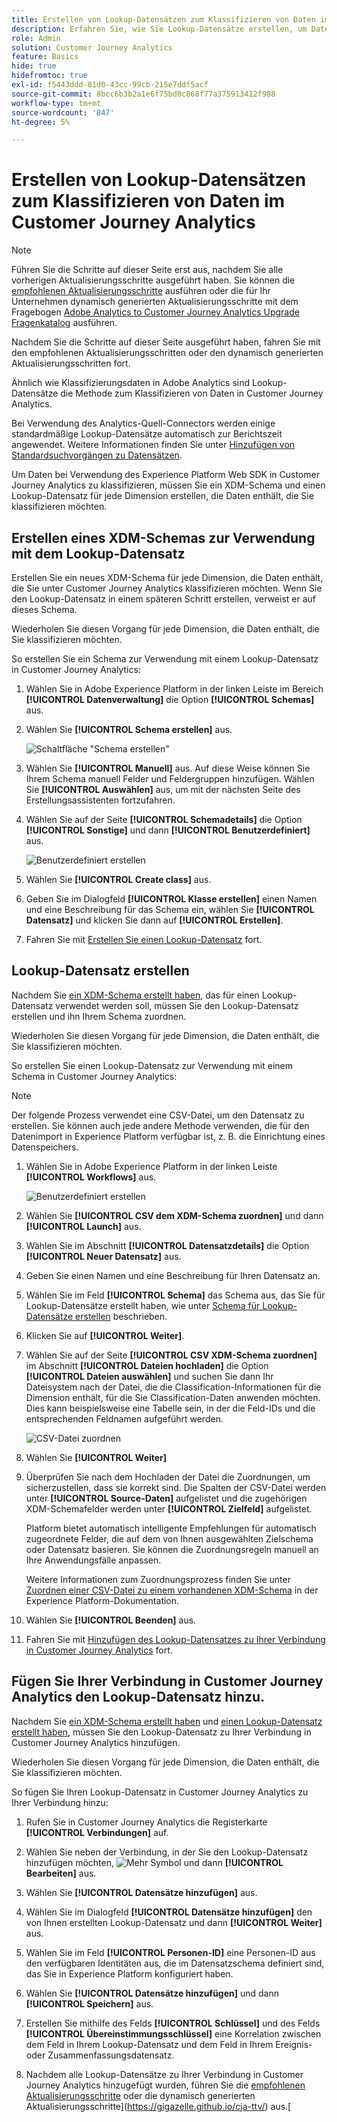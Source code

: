 ```yaml
---
title: Erstellen von Lookup-Datensätzen zum Klassifizieren von Daten im Customer Journey Analytics
description: Erfahren Sie, wie Sie Lookup-Datensätze erstellen, um Daten in Customer Journey Analytics zu klassifizieren.
role: Admin
solution: Customer Journey Analytics
feature: Basics
hide: true
hidefromtoc: true
exl-id: f5443ddd-81d0-43cc-99cb-215e7ddf5acf
source-git-commit: 8bcc6b3b2a1e6f75bd0c868f77a375913412f988
workflow-type: tm+mt
source-wordcount: '847'
ht-degree: 5%

---
```


# Erstellen von Lookup-Datensätzen zum Klassifizieren von Daten im Customer Journey Analytics

>[!NOTE]
> 
>Führen Sie die Schritte auf dieser Seite erst aus, nachdem Sie alle vorherigen Aktualisierungsschritte ausgeführt haben. Sie können die [empfohlenen Aktualisierungsschritte](/help/getting-started/cja-upgrade/cja-upgrade-recommendations.md#recommended-upgrade-steps-for-most-organizations) ausführen oder die für Ihr Unternehmen dynamisch generierten Aktualisierungsschritte mit dem Fragebogen [Adobe Analytics to Customer Journey Analytics Upgrade Fragenkatalog](https://gigazelle.github.io/cja-ttv/) ausführen.
>
>Nachdem Sie die Schritte auf dieser Seite ausgeführt haben, fahren Sie mit den empfohlenen Aktualisierungsschritten oder den dynamisch generierten Aktualisierungsschritten fort.

Ähnlich wie Klassifizierungsdaten in Adobe Analytics sind Lookup-Datensätze die Methode zum Klassifizieren von Daten in Customer Journey Analytics.

Bei Verwendung des Analytics-Quell-Connectors werden einige standardmäßige Lookup-Datensätze automatisch zur Berichtszeit angewendet. Weitere Informationen finden Sie unter [Hinzufügen von Standardsuchvorgängen zu Datensätzen](/help/connections/standard-lookups.md).

Um Daten bei Verwendung des Experience Platform Web SDK in Customer Journey Analytics zu klassifizieren, müssen Sie ein XDM-Schema und einen Lookup-Datensatz für jede Dimension erstellen, die Daten enthält, die Sie klassifizieren möchten.

## Erstellen eines XDM-Schemas zur Verwendung mit dem Lookup-Datensatz

Erstellen Sie ein neues XDM-Schema für jede Dimension, die Daten enthält, die Sie unter Customer Journey Analytics klassifizieren möchten. Wenn Sie den Lookup-Datensatz in einem späteren Schritt erstellen, verweist er auf dieses Schema.

Wiederholen Sie diesen Vorgang für jede Dimension, die Daten enthält, die Sie klassifizieren möchten.

So erstellen Sie ein Schema zur Verwendung mit einem Lookup-Datensatz in Customer Journey Analytics:

1. Wählen Sie in Adobe Experience Platform in der linken Leiste im Bereich **[!UICONTROL Datenverwaltung]** die Option **[!UICONTROL Schemas]** aus.

1. Wählen Sie **[!UICONTROL Schema erstellen]** aus.

   ![Schaltfläche &quot;Schema erstellen&quot;](assets/schema-create.png)

1. Wählen Sie **[!UICONTROL Manuell]** aus. Auf diese Weise können Sie Ihrem Schema manuell Felder und Feldergruppen hinzufügen. Wählen Sie **[!UICONTROL Auswählen]** aus, um mit der nächsten Seite des Erstellungsassistenten fortzufahren.

1. Wählen Sie auf der Seite **[!UICONTROL Schemadetails]** die Option **[!UICONTROL Sonstige]** und dann **[!UICONTROL Benutzerdefiniert]** aus.

   ![Benutzerdefiniert erstellen](assets/schema-custom.png)

1. Wählen Sie **[!UICONTROL Create class]** aus.

   <!-- add screenshot -->

1. Geben Sie im Dialogfeld **[!UICONTROL Klasse erstellen]** einen Namen und eine Beschreibung für das Schema ein, wählen Sie **[!UICONTROL Datensatz]** und klicken Sie dann auf **[!UICONTROL Erstellen]**.

1. Fahren Sie mit [Erstellen Sie einen Lookup-Datensatz](#create-a-lookup-dataset) fort.

## Lookup-Datensatz erstellen

Nachdem Sie [ein XDM-Schema erstellt haben](#create-an-xdm-schema-for-lookup-datasets), das für einen Lookup-Datensatz verwendet werden soll, müssen Sie den Lookup-Datensatz erstellen und ihn Ihrem Schema zuordnen.

Wiederholen Sie diesen Vorgang für jede Dimension, die Daten enthält, die Sie klassifizieren möchten.

So erstellen Sie einen Lookup-Datensatz zur Verwendung mit einem Schema in Customer Journey Analytics:

>[!NOTE]
>
>Der folgende Prozess verwendet eine CSV-Datei, um den Datensatz zu erstellen. Sie können auch jede andere Methode verwenden, die für den Datenimport in Experience Platform verfügbar ist, z. B. die Einrichtung eines Datenspeichers.

1. Wählen Sie in Adobe Experience Platform in der linken Leiste **[!UICONTROL Workflows]** aus.

   ![Benutzerdefiniert erstellen](assets/lookup-dataset-workflows.png)

1. Wählen Sie **[!UICONTROL CSV dem XDM-Schema zuordnen]** und dann **[!UICONTROL Launch]** aus.

1. Wählen Sie im Abschnitt **[!UICONTROL Datensatzdetails]** die Option **[!UICONTROL Neuer Datensatz]** aus.

1. Geben Sie einen Namen und eine Beschreibung für Ihren Datensatz an.

1. Wählen Sie im Feld **[!UICONTROL Schema]** das Schema aus, das Sie für Lookup-Datensätze erstellt haben, wie unter [Schema für Lookup-Datensätze erstellen](#create-a-schema-for-lookup-datasets) beschrieben.

1. Klicken Sie auf **[!UICONTROL Weiter]**.

1. Wählen Sie auf der Seite **[!UICONTROL CSV XDM-Schema zuordnen]** im Abschnitt **[!UICONTROL Dateien hochladen]** die Option **[!UICONTROL Dateien auswählen]** und suchen Sie dann Ihr Dateisystem nach der Datei, die die Classification-Informationen für die Dimension enthält, für die Sie Classification-Daten anwenden möchten. Dies kann beispielsweise eine Tabelle sein, in der die Feld-IDs und die entsprechenden Feldnamen aufgeführt werden. <!-- correct? How can I better explain what this file is?-->

   ![CSV-Datei zuordnen](assets/lookup-map-csv.png)

1. Wählen Sie **[!UICONTROL Weiter]**

1. Überprüfen Sie nach dem Hochladen der Datei die Zuordnungen, um sicherzustellen, dass sie korrekt sind. Die Spalten der CSV-Datei werden unter **[!UICONTROL Source-Daten]** aufgelistet und die zugehörigen XDM-Schemafelder werden unter **[!UICONTROL Zielfeld]** aufgelistet.

   Platform bietet automatisch intelligente Empfehlungen für automatisch zugeordnete Felder, die auf dem von Ihnen ausgewählten Zielschema oder Datensatz basieren. Sie können die Zuordnungsregeln manuell an Ihre Anwendungsfälle anpassen.

   Weitere Informationen zum Zuordnungsprozess finden Sie unter [Zuordnen einer CSV-Datei zu einem vorhandenen XDM-Schema](https://experienceleague.adobe.com/en/docs/experience-platform/ingestion/tutorials/map-csv/existing-schema) in der Experience Platform-Dokumentation.

1. Wählen Sie **[!UICONTROL Beenden]** aus.

1. Fahren Sie mit [Hinzufügen des Lookup-Datensatzes zu Ihrer Verbindung in Customer Journey Analytics](#add-the-lookup-dataset-to-your-connection-in-customer-journey-analytics) fort.

## Fügen Sie Ihrer Verbindung in Customer Journey Analytics den Lookup-Datensatz hinzu.

Nachdem Sie [ein XDM-Schema erstellt haben](#create-an-xdm-schema-for-lookup-datasets) und [einen Lookup-Datensatz erstellt haben](#create-a-lookup-dataset), müssen Sie den Lookup-Datensatz zu Ihrer Verbindung in Customer Journey Analytics hinzufügen.

Wiederholen Sie diesen Vorgang für jede Dimension, die Daten enthält, die Sie klassifizieren möchten.

So fügen Sie Ihren Lookup-Datensatz in Customer Journey Analytics zu Ihrer Verbindung hinzu:

1. Rufen Sie in Customer Journey Analytics die Registerkarte **[!UICONTROL Verbindungen]** auf.

1. Wählen Sie neben der Verbindung, in der Sie den Lookup-Datensatz hinzufügen möchten, ![Mehr Symbol](assets/More.svg) und dann **[!UICONTROL Bearbeiten]** aus.

   <!-- add screenshot -->

1. Wählen Sie **[!UICONTROL Datensätze hinzufügen]** aus.

1. Wählen Sie im Dialogfeld **[!UICONTROL Datensätze hinzufügen]** den von Ihnen erstellten Lookup-Datensatz und dann **[!UICONTROL Weiter]** aus.

1. Wählen Sie im Feld **[!UICONTROL Personen-ID]** eine Personen-ID aus den verfügbaren Identitäten aus, die im Datensatzschema definiert sind, das Sie in Experience Platform konfiguriert haben. <!-- fill out other fields? -->

1. Wählen Sie **[!UICONTROL Datensätze hinzufügen]** und dann **[!UICONTROL Speichern]** aus.

   <!-- is there a step right in between here where you select the dataset -->

1. Erstellen Sie mithilfe des Felds **[!UICONTROL Schlüssel]** und des Felds **[!UICONTROL Übereinstimmungsschlüssel]** eine Korrelation zwischen dem Feld in Ihrem Lookup-Datensatz und dem Feld in Ihrem Ereignis- oder Zusammenfassungsdatensatz.

1. Nachdem alle Lookup-Datensätze zu Ihrer Verbindung in Customer Journey Analytics hinzugefügt wurden, führen Sie die [empfohlenen Aktualisierungsschritte](/help/getting-started/cja-upgrade/cja-upgrade-recommendations.md#recommended-upgrade-steps-for-most-organizations) oder die dynamisch generierten Aktualisierungsschritte](https://gigazelle.github.io/cja-ttv/) aus.[

